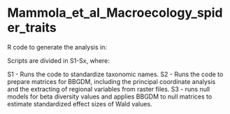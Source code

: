 # Mammola_et_al_Macroecology_spider_traits

R code to generate the analysis in:

Scripts are divided in S1-Sx, where: 

S1 - Runs the code to standardize taxonomic names.
S2 - Runs the code to prepare matrices for BBGDM, including the principal coordinate analysis and the extracting of regional variables from raster files. 
S3 - runs null models for beta diversity values and applies BBGDM to null matrices to estimate standardized effect sizes of Wald values.

